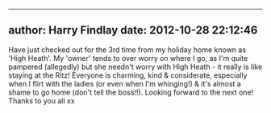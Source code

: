 
---
author: Harry Findlay
date: 2012-10-28 22:12:46
---
Have just checked out for the 3rd time from my holiday home known as 'High Heath'. My 'owner' tends to over worry on where I go, as I'm quite pampered (allegedly) but she needn't worry with High Heath - it really is like staying at the Ritz! Everyone is charming, kind &amp; considerate, especially when I flirt with the ladies (or even when I'm whinging!) &amp; it's almost a shame to go home (don't tell the boss!!). Looking forward to the next one! Thanks to you all xx

